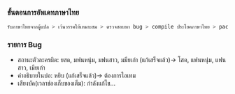 ### ขั้นตอนการอัพเดทภาษาไทย
```sh
รับภาษาไทยจากผู้แปล > เว้นวรรคให้เหมาะสม > ตรวจสอบหา bug > compile ประโยคภาษาไทย > pack ไพล์
```

### รายการ Bug
- สถานะตัวละครผิด: ยสด, มฟนหนุ่ม, มฟนสาว, มมียเก่า (แก้เสร็จแล้ว)-> โสด, แฟนหนุ่ม, แฟนสาว, เมียเก่า
- คำอธิบายในบ่อ: หยิบ (แก้เสร็จแล้ว)-> ต้องการไอเทม
- เสียงบัค(เวลาช่องเก็บของเต็ม): กำลังแก้ไข...
